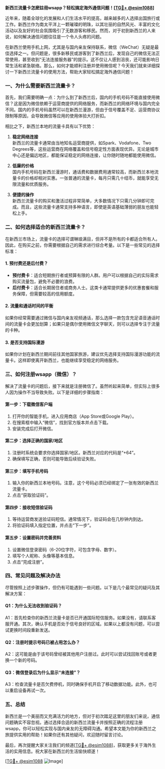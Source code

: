 **新西兰流量卡怎麽註冊wsapp？轻松搞定海外通信问题！[[TG💪+ @esim1088](https://t.me/s/esim1088)]**

近年来，随着全球化的发展和人们生活水平的提高，越来越多的人选择出国旅行或工作。新西兰作为南太平洋上一颗璀璨的明珠，以其壮丽的自然风光、丰富的文化活动以及友好的社会氛围吸引了无数游客和移民。然而，对于初到新西兰的人来说，如何解决通信问题往往是一个令人头疼的问题。

在新西兰使用手机上网，尤其是与国内亲友保持联系，微信（WeChat）无疑是最佳选择之一。但问题是，很多新移民或游客到了新西兰后，发现自己的微信无法正常使用，甚至收到“无法连接服务器”的提示。这不仅让人感到沮丧，还可能影响日常生活和紧急联络。那么，如何才能顺利注册并使用微信呢？今天我们就来详细探讨一下新西兰流量卡的使用方法，帮助大家轻松搞定海外通信问题！

### **一、为什么需要新西兰流量卡？**

首先，我们需要明确一点：为什么到了新西兰后，国内的手机号码不能直接使用微信？这是因为微信依赖于运营商提供的网络服务，而新西兰的网络环境与国内完全不同。国内的手机号码虽然可以在新西兰漫游，但由于信号覆盖不足、运营商协议限制等原因，会导致微信等应用的使用体验大打折扣。

相比之下，新西兰本地的流量卡具有以下优势：

1. **稳定网络连接**  
   新西兰的流量卡通常由当地知名运营商提供，如Spark、Vodafone、Two Degrees等，这些运营商在网络覆盖和信号稳定性方面表现优异。无论是城市中心还是偏远地区，都能保证稳定的网络连接，让你随时随地都能使用微信。

2. **低廉的价格**  
   国内手机号码在新西兰漫游时，通话费和数据费用通常较高，而新西兰本地流量卡的价格却相对实惠。一张普通的流量卡，每月只需几十纽币，就能享受无限流量和优质服务。

3. **便捷的操作**  
   新西兰流量卡的购买和激活过程非常简单，大多数情况下只需几分钟即可完成。而且，这些流量卡通常支持多种语言，即使是英语基础薄弱的朋友也能轻松上手。

### **二、如何选择适合的新西兰流量卡？**

在新西兰市场上，流量卡的选择可谓琳琅满目，但并不是所有的卡都适合所有人。因此，在购买之前，你需要根据自己的需求进行综合考量。以下是一些常见的选择标准：

#### **1. 预付费还是后付费？**
- **预付费卡**：适合短期旅行者或预算有限的人群。用户可以根据自己的实际需求购买流量包，避免不必要的浪费。
- **后付费卡**：适合长期居住者或商务人士。这类卡通常提供更多的优惠套餐和服务保障，但需要较高的信用额度。

#### **2. 流量和通话时间的平衡**
如果你经常需要通过微信与国内亲友视频通话，那么选择一款包含充足语音通话时间的流量卡会更加划算；如果只是偶尔使用微信文字聊天，则可以选择专注于流量的卡种。

#### **3. 是否支持国际漫游**
如果你计划在新西兰期间前往其他国家旅游，建议优先选择支持国际漫游功能的流量卡。这样即使离开新西兰，也能继续享受稳定的网络服务。

### **三、如何注册wsapp（微信）？**

解决了流量卡的问题后，接下来就是注册微信了。虽然听起来简单，但实际上很多人因为操作不当导致失败。以下是详细的步骤指南：

#### **第一步：下载微信客户端**
1. 打开你的智能手机，进入应用商店（App Store或Google Play）。
2. 在搜索框中输入“微信”，找到官方版本并点击下载。
3. 安装完成后打开微信。

#### **第二步：选择正确的国家/地区**
1. 注册时系统会要求你选择国家/地区。新西兰对应的代码是“+64”。
2. 确保填写正确，否则可能导致后续验证失败。

#### **第三步：填写手机号码**
1. 输入你的新西兰本地号码。注意，这个号码必须已经绑定了一张有效的新西兰流量卡。
2. 点击“获取验证码”。

#### **第四步：接收短信验证码**
1. 等待运营商发送验证码短信。通常情况下，验证码会在几秒钟内到达。
2. 将验证码填入指定位置，并点击“下一步”。

#### **第五步：设置密码并完善资料**
1. 设置微信登录密码（6-20位字符，可包含字母、数字）。
2. 填写个人昵称、头像等基本信息。
3. 点击“完成注册”。

### **四、常见问题及解决办法**

尽管按照上述步骤操作，但仍有可能遇到一些问题。以下是几个最常见的疑问及其解决方案：

#### **Q1：为什么无法收到验证码？**
A1：首先检查你的新西兰流量卡是否已开通国际短信服务。如果没有，请联系客服开通。其次，确认手机是否处于信号良好的区域。如果以上都没有问题，可以尝试更换时间段重新发送。

#### **Q2：注册时提示号码已被占用怎么办？**
A2：这可能是由于该号码曾经被其他用户注册过。此时可以尝试找回账号或者更换一个新的号码。

#### **Q3：微信登录后为什么显示“未连接”？**
A3：检查流量卡是否欠费停机，同时确保手机开启了移动数据功能。此外，也可以重启设备再试一次。

### **五、总结**

新西兰是一个美丽而又充满活力的地方，但对于初次踏足这里的朋友们来说，通信问题确实不容忽视。通过选择合适的新西兰流量卡并按照正确的流程注册wsapp，你可以轻松实现与国内亲友的无障碍沟通。希望本文能为你的新西兰之旅提供实用的帮助！如果你还有其他疑问，欢迎随时留言讨论。

最后，再次提醒大家关注我们的频道[[TG💪+ @esim1088](https://t.me/s/esim1088)]，获取更多关于海外生活的实用信息。祝大家在新西兰的生活愉快顺遂！

[[TG💪+ @esim1088](https://t.me/s/esim1088) ![Image](https://i.postimg.cc/4NQfJmqS/Snipaste-2025-05-13-00-14-12.png)]